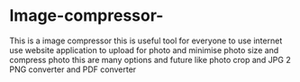 # Image-compressor-
This is a image compressor this is useful tool for everyone to use internet use website application to upload for photo and minimise photo size and compress photo this are many options and future like photo crop and JPG 2 PNG converter and PDF converter

